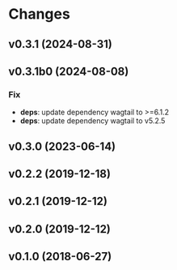 # Changes

## v0.3.1 (2024-08-31)

## v0.3.1b0 (2024-08-08)

### Fix

- **deps**: update dependency wagtail to >=6.1.2
- **deps**: update dependency wagtail to v5.2.5

## v0.3.0 (2023-06-14)

## v0.2.2 (2019-12-18)

## v0.2.1 (2019-12-12)

## v0.2.0 (2019-12-12)

## v0.1.0 (2018-06-27)
